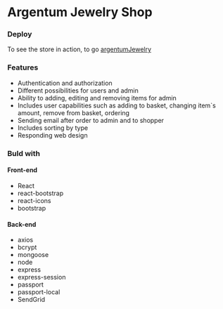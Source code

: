 # Argentum Jewelry Shop

### Deploy

To see the store in action, to go [argentumJewelry](https://kdord-argentum-jewelry.herokuapp.com/)

### Features

- Authentication and authorization
- Different possibilities for users and admin
- Ability to adding, editing and removing items for admin
- Includes user capabilities such as adding to basket, changing item`s amount, remove from basket, ordering
- Sending email after order to admin and to shopper
- Includes sorting by type
- Responding web design

### Buld with

#### Front-end

- React
- react-bootstrap
- react-icons
- bootstrap

#### Back-end

- axios
- bcrypt
- mongoose
- node
- express
- express-session
- passport
- passport-local
- SendGrid
